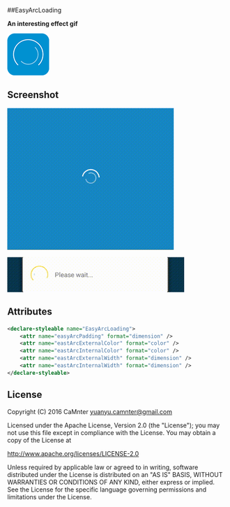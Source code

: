 ##EasyArcLoading

**An interesting effect gif**

![EasyArcLoading_icon](https://github.com/CaMnter/EasyArcLoading/raw/master/screenshot/EasyArcLoading_icon.png)


## Screenshot

![EasyArcLoading](https://github.com/CaMnter/EasyArcLoading/raw/master/screenshot/EasyArcLoading.gif)    

![EasyArcLoadingDialog](https://github.com/CaMnter/EasyArcLoading/raw/master/screenshot/EasyArcLoadingDialog.gif)

## Attributes

```xml
<declare-styleable name="EasyArcLoading">
    <attr name="easyArcPadding" format="dimension" />
    <attr name="eastArcExternalColor" format="color" />
    <attr name="eastArcInternalColor" format="color" />
    <attr name="eastArcExternalWidth" format="dimension" />
    <attr name="eastArcInternalWidth" format="dimension" />
</declare-styleable>
```

## License


Copyright (C) 2016 CaMnter yuanyu.camnter@gmail.com

Licensed under the Apache License, Version 2.0 (the "License");
you may not use this file except in compliance with the License.
You may obtain a copy of the License at

   http://www.apache.org/licenses/LICENSE-2.0

Unless required by applicable law or agreed to in writing, software
distributed under the License is distributed on an "AS IS" BASIS,
WITHOUT WARRANTIES OR CONDITIONS OF ANY KIND, either express or implied.
See the License for the specific language governing permissions and
limitations under the License.


